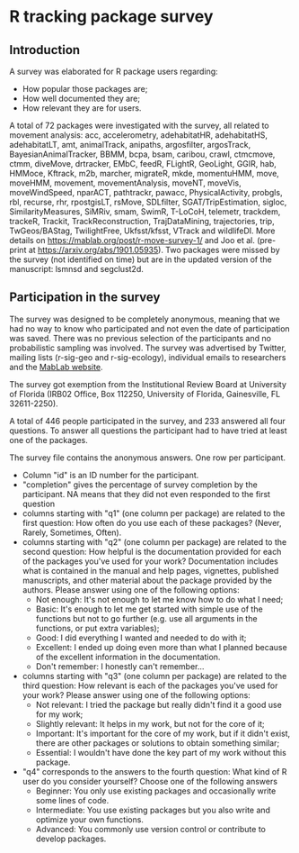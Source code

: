 R tracking package survey
=========================


Introduction
------------

A survey was elaborated for R package users regarding:

  * How popular those packages are;
  * How well documented they are;
  * How relevant they are for users.

A total of 72 packages were investigated with the survey, all related
to movement analysis: acc, accelerometry, adehabitatHR, adehabitatHS,
adehabitatLT, amt, animalTrack, anipaths, argosfilter, argosTrack,
BayesianAnimalTracker, BBMM, bcpa, bsam, caribou, crawl, ctmcmove,
ctmm, diveMove, drtracker, EMbC, feedR, FLightR, GeoLight, GGIR, hab,
HMMoce, Kftrack, m2b, marcher, migrateR, mkde, momentuHMM, move,
moveHMM, movement, movementAnalysis, moveNT, moveVis, moveWindSpeed,
nparACT, pathtrackr, pawacc, PhysicalActivity, probgls, rbl, recurse,
rhr, rpostgisLT, rsMove, SDLfilter, SGAT/TripEstimation, sigloc,
SimilarityMeasures, SiMRiv, smam, SwimR, T-LoCoH, telemetr, trackdem,
trackeR, Trackit, TrackReconstruction, TrajDataMining, trajectories,
trip, TwGeos/BAStag, TwilightFree, Ukfsst/kfsst, VTrack and
wildlifeDI. More details on https://mablab.org/post/r-move-survey-1/
and Joo et al. (pre-print at https://arxiv.org/abs/1901.05935). Two
packages were missed by the survey (not identified on time) but are in
the updated version of the manuscript: lsmnsd and segclust2d.


Participation in the survey
---------------------------

The survey was designed to be completely anonymous, meaning that we
had no way to know who participated and not even the date of
participation was saved. There was no previous selection of the
participants and no probabilistic sampling was involved. The survey
was advertised by Twitter, mailing lists (r-sig-geo and
r-sig-ecology), individual emails to researchers and the [MabLab
website](https://mablab.org/post/2018-08-31-r-movement-review/).

The survey got exemption from the Institutional Review Board at
University of Florida (IRB02 Office, Box 112250, University of
Florida, Gainesville, FL 32611-2250).

A total of 446 people participated in the survey, and 233 answered all
four questions. To answer all questions the participant had to have
tried at least one of the packages.

The survey file contains the anonymous answers. One row per
participant.

* Column "id" is an ID number for the participant.
* "completion" gives the percentage of survey completion by the
  participant. NA means that they did not even responded to the first
  question
* columns starting with "q1" (one column per package) are related to
  the first question: How often do you use each of these packages?
  (Never, Rarely, Sometimes, Often).
* columns starting with "q2" (one column per package) are related to
  the second question: How helpful is the documentation provided for
  each of the packages you've used for your work? Documentation
  includes what is contained in the manual and help pages, vignettes,
  published manuscripts, and other material about the package provided
  by the authors.  Please answer using one of the following options:
    - Not enough: It's not enough to let me know how to do what I
      need;
    - Basic: It's enough to let me get started with simple use of the
      functions but not to go further (e.g. use all arguments in the
      functions, or put extra variables);
    - Good: I did everything I wanted and needed to do with it;
    - Excellent: I ended up doing even more than what I planned
      because of the excellent information in the documentation.
    - Don't remember: I honestly can't remember… 
* columns starting with "q3" (one column per package) are related to
the third question: How relevant is each of the packages you've used
for your work?  Please answer using one of the following options:
    - Not relevant: I tried the package but really didn't find it a
      good use for my work;
    - Slightly relevant: It helps in my work, but not for the core of
      it;
    - Important: It's important for the core of my work, but if it
      didn't exist, there are other packages or solutions to obtain
      something similar;
    - Essential: I wouldn't have done the key part of my work without this package. 
* "q4" corresponds to the answers to the fourth question: What kind of
  R user do you consider yourself? Choose one of the following answers
    - Beginner: You only use existing packages and occasionally write
      some lines of code.
    - Intermediate: You use existing packages but you also write and
      optimize your own functions.
    - Advanced: You commonly use version control or contribute to
      develop packages.

